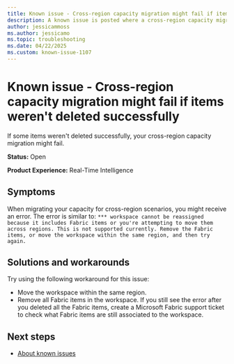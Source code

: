 ```yaml
---
title: Known issue - Cross-region capacity migration might fail if items weren't deleted successfully
description: A known issue is posted where a cross-region capacity migration might fail if items weren't deleted successfully.
author: jessicammoss
ms.author: jessicamo
ms.topic: troubleshooting  
ms.date: 04/22/2025
ms.custom: known-issue-1107
---
```


# Known issue - Cross-region capacity migration might fail if items weren't deleted successfully

If some items weren't deleted successfully, your cross-region capacity migration might fail.

**Status:** Open

**Product Experience:** Real-Time Intelligence

## Symptoms

When migrating your capacity for cross-region scenarios, you might receive an error. The error is similar to: `*** workspace cannot be reassigned because it includes Fabric items or you're attempting to move them across regions. This is not supported currently. Remove the Fabric items, or move the workspace within the same region, and then try again.`

## Solutions and workarounds

Try using the following workaround for this issue:

- Move the workspace within the same region.
- Remove all Fabric items in the workspace. If you still see the error after you deleted all the Fabric items, create a Microsoft Fabric support ticket to check what Fabric items are still associated to the workspace.

## Next steps

- [About known issues](https://support.fabric.microsoft.com/known-issues)
